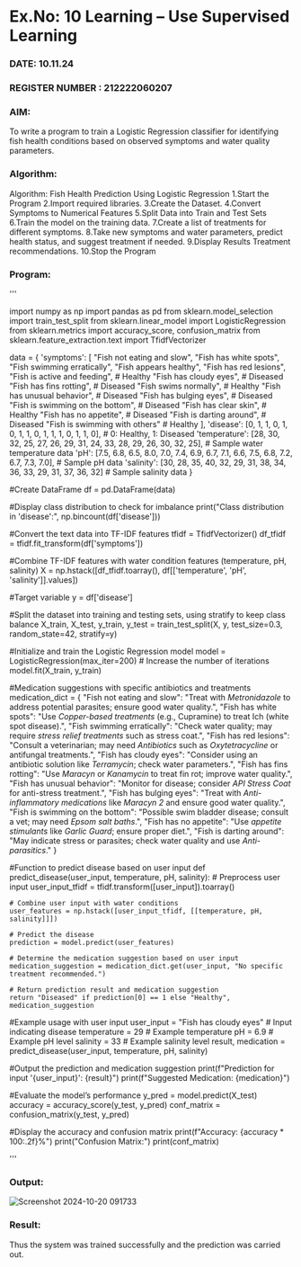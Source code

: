 # Ex.No: 10 Learning – Use Supervised Learning  
### DATE: 10.11.24                                                                           
### REGISTER NUMBER : 212222060207
### AIM: 
To write a program to train a Logistic Regression classifier for identifying fish health conditions based on observed symptoms and water quality parameters.
###  Algorithm:
Algorithm: Fish Health Prediction Using Logistic Regression
1.Start the Program
2.Import required libraries.
3.Create the Dataset.
4.Convert Symptoms to Numerical Features
5.Split Data into Train and Test Sets
6.Train the model on the training data.
7.Create a list of treatments for different symptoms.
8.Take new symptoms and water parameters, predict health status, and suggest treatment if needed.
9.Display Results
  Treatment recommendations.
10.Stop the Program

### Program:
'''

import numpy as np
import pandas as pd
from sklearn.model_selection import train_test_split
from sklearn.linear_model import LogisticRegression
from sklearn.metrics import accuracy_score, confusion_matrix
from sklearn.feature_extraction.text import TfidfVectorizer


data = {
    'symptoms': [
        "Fish not eating and slow", 
        "Fish has white spots", 
        "Fish swimming erratically", 
        "Fish appears healthy", 
        "Fish has red lesions",
        "Fish is active and feeding",   # Healthy
        "Fish has cloudy eyes",         # Diseased
        "Fish has fins rotting",        # Diseased
        "Fish swims normally",          # Healthy
        "Fish has unusual behavior",    # Diseased
        "Fish has bulging eyes",        # Diseased
        "Fish is swimming on the bottom",  # Diseased
        "Fish has clear skin",          # Healthy
        "Fish has no appetite",         # Diseased
        "Fish is darting around",       # Diseased
        "Fish is swimming with others"  # Healthy
    ],
    'disease': [0, 1, 1, 0, 1, 0, 1, 1, 0, 1, 1, 1, 0, 1, 1, 0],  # 0: Healthy, 1: Diseased
    'temperature': [28, 30, 32, 25, 27, 26, 29, 31, 24, 33, 28, 29, 26, 30, 32, 25],  # Sample water temperature data
    'pH': [7.5, 6.8, 6.5, 8.0, 7.0, 7.4, 6.9, 6.7, 7.1, 6.6, 7.5, 6.8, 7.2, 6.7, 7.3, 7.0],   # Sample pH data
    'salinity': [30, 28, 35, 40, 32, 29, 31, 38, 34, 36, 33, 29, 31, 37, 36, 32]        # Sample salinity data
}

#Create DataFrame
df = pd.DataFrame(data)

#Display class distribution to check for imbalance
print("Class distribution in 'disease':", np.bincount(df['disease']))

#Convert the text data into TF-IDF features
tfidf = TfidfVectorizer()
df_tfidf = tfidf.fit_transform(df['symptoms'])

#Combine TF-IDF features with water condition features (temperature, pH, salinity)
X = np.hstack([df_tfidf.toarray(), df[['temperature', 'pH', 'salinity']].values])

#Target variable
y = df['disease']

#Split the dataset into training and testing sets, using stratify to keep class balance
X_train, X_test, y_train, y_test = train_test_split(X, y, test_size=0.3, random_state=42, stratify=y)

#Initialize and train the Logistic Regression model
model = LogisticRegression(max_iter=200)  # Increase the number of iterations
model.fit(X_train, y_train)

#Medication suggestions with specific antibiotics and treatments
medication_dict = {
    "Fish not eating and slow": "Treat with *Metronidazole* to address potential parasites; ensure good water quality.",
    "Fish has white spots": "Use *Copper-based treatments* (e.g., Cupramine) to treat Ich (white spot disease).",
    "Fish swimming erratically": "Check water quality; may require *stress relief treatments* such as stress coat.",
    "Fish has red lesions": "Consult a veterinarian; may need *Antibiotics* such as *Oxytetracycline* or antifungal treatments.",
    "Fish has cloudy eyes": "Consider using an antibiotic solution like *Terramycin*; check water parameters.",
    "Fish has fins rotting": "Use *Maracyn* or *Kanamycin* to treat fin rot; improve water quality.",
    "Fish has unusual behavior": "Monitor for disease; consider *API Stress Coat* for anti-stress treatment.",
    "Fish has bulging eyes": "Treat with *Anti-inflammatory medications* like *Maracyn 2* and ensure good water quality.",
    "Fish is swimming on the bottom": "Possible swim bladder disease; consult a vet; may need *Epsom salt baths*.",
    "Fish has no appetite": "Use *appetite stimulants* like *Garlic Guard*; ensure proper diet.",
    "Fish is darting around": "May indicate stress or parasites; check water quality and use *Anti-parasitics*."
}

#Function to predict disease based on user input
def predict_disease(user_input, temperature, pH, salinity):
    # Preprocess user input
    user_input_tfidf = tfidf.transform([user_input]).toarray()
    
    # Combine user input with water conditions
    user_features = np.hstack([user_input_tfidf, [[temperature, pH, salinity]]])
    
    # Predict the disease
    prediction = model.predict(user_features)
    
    # Determine the medication suggestion based on user input
    medication_suggestion = medication_dict.get(user_input, "No specific treatment recommended.")
    
    # Return prediction result and medication suggestion
    return "Diseased" if prediction[0] == 1 else "Healthy", medication_suggestion

#Example usage with user input
user_input = "Fish has cloudy eyes"  # Input indicating disease
temperature = 29                      # Example temperature
pH = 6.9                              # Example pH level
salinity = 33                         # Example salinity level
result, medication = predict_disease(user_input, temperature, pH, salinity)

#Output the prediction and medication suggestion
print(f"Prediction for input '{user_input}': {result}")
print(f"Suggested Medication: {medication}")

#Evaluate the model’s performance
y_pred = model.predict(X_test)
accuracy = accuracy_score(y_test, y_pred)
conf_matrix = confusion_matrix(y_test, y_pred)

#Display the accuracy and confusion matrix
print(f"Accuracy: {accuracy * 100:.2f}%")
print("Confusion Matrix:")
print(conf_matrix)

'''


### Output:

![Screenshot 2024-10-20 091733](https://github.com/user-attachments/assets/b045f476-c3d6-4be6-9cef-a3cb692b8251)


### Result:
Thus the system was trained successfully and the prediction was carried out.
